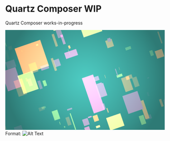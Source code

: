Quartz Composer WIP
============================

Quartz Composer works-in-progress

![GitHub Logo](/images/rybotron_happycoloredmarbles.png)
Format: ![Alt Text](url)
